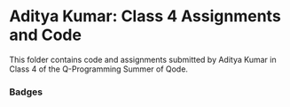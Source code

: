 # Aditya Kumar: Class 4 Assignments and Code
This folder contains code and assignments submitted by Aditya Kumar in Class 4 of the Q-Programming Summer of Qode.
### Badges